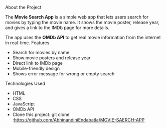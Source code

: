 About the Project

The **Movie Search App** is a simple web app that lets users search for movies by typing the movie name. It shows the movie poster, release year, and gives a link to the IMDb page for more details.

The app uses the **OMDb API** to get real movie information from the internet in real-time.
Features
* Search for movies by name
* Show movie posters and release year
* Direct link to IMDb page
*  Mobile-friendly design
* Shows error message for wrong or empty search

Technologies Used
* HTML
* CSS
* JavaScript
* OMDb API
*  Clone this project:
   git clone :https://github.com/AbhinandiniEndabatla/MOVIE-SAERCH-APP
  


